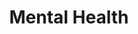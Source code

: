 ---
layout: page-breadcrumbs.html
title: Mental Health
display_title: ""
concurrence: ""
template: ""
lastupdate_override: ""
relatedlinks:
  - url: ""
    title: ""
    description: ""

---